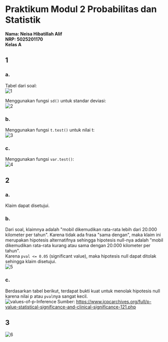 # Praktikum Modul 2 Probabilitas dan Statistik

**Nama: Neisa Hibatillah Alif <br />
NRP: 5025201170 <br />
Kelas A**

## 1
### a. <br/>
Tabel dari soal: <br/>
![1](https://user-images.githubusercontent.com/72701806/170874672-ca61bf30-e231-4ae0-919c-94449d0d6914.jpg)

Menggunakan fungsi `sd()` untuk standar deviasi: <br />
![2](https://user-images.githubusercontent.com/72701806/170874680-94013ad2-a54a-43ca-bf1a-5804626e77e8.jpg)

### b. <br/>
Menggunakan fungsi `t.test()` untuk nilai t: <br />
![3](https://user-images.githubusercontent.com/72701806/170874690-432fdea8-9328-4580-b611-303f3b3494a8.jpg)

### c. <br/>
Menggunakan fungsi `var.test()`: <br />
![4](https://user-images.githubusercontent.com/72701806/170874696-b300e36d-ea15-4e1b-84de-bbd92b20ec49.jpg)

## 2
### a. <br/>
Klaim dapat disetujui.

### b. <br/>
Dari soal, klaimnya adalah "mobil dikemudikan rata-rata lebih dari 20.000 kilometer per tahun". Karena tidak ada frasa "sama dengan", maka klaim ini merupakan hipotesis alternatifnya sehingga hipotesis null-nya adalah "mobil dikemudikan rata-rata kurang atau sama dengan 20.000 kilometer per tahun". <br />
Karena `pval <= 0.05` (significant value), maka hipotesis null dapat ditolak sehingga klaim disetujui. <br />
![5](https://user-images.githubusercontent.com/72701806/170874707-855d17e4-8d8a-4896-b615-8bb9348ed900.jpg)

### c. <br/>
Berdasarkan tabel berikut, terdapat bukti kuat untuk menolak hipotesis null karena nilai p atau `pval`nya sangat kecil. <br/>
![values-of-p-Inference](https://user-images.githubusercontent.com/72701806/170873873-c154d582-910e-4ab0-94af-2a8495b68dff.jpg)
Sumber: https://www.jcpcarchives.org/full/p-value-statistical-significance-and-clinical-significance-121.php

## 3
![6](https://user-images.githubusercontent.com/72701806/170874737-5a394c64-9fd5-4e7e-81cf-6110ff0be8ef.jpg)


